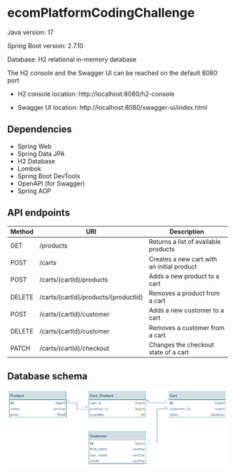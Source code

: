 # ecomPlatformCodingChallenge
Java version: 17

Spring Boot version: 2.7.10

Database: H2 relational in-memory database

The H2 console and the Swagger UI can be reached on the default 8080 port

- H2 console location: http://localhost:8080/h2-console

- Swagger UI location: http://localhost:8080/swagger-ui/index.html

## Dependencies

- Spring Web
- Spring Data JPA
- H2 Database
- Lombok
- Spring Boot DevTools
- OpenAPI (for Swagger)
- Spring AOP

## API endpoints

Method | URI | Description
--- | --- | ---
GET | /products | Returns a list of available products
POST | /carts | Creates a new cart with an initial product
POST | /carts/{cartId}/products | Adds a new product to a cart
DELETE | /carts/{cartId}/products/{productId} | Removes a product from a cart
POST | /carts/{cartId}/customer | Adds a new customer to a cart
DELETE | /carts/{cartId}/customer | Removes a customer from a cart
PATCH | /carts/{cartId}/checkout | Changes the checkout state of a cart

## Database schema
![Database schema](database_schema.png)
